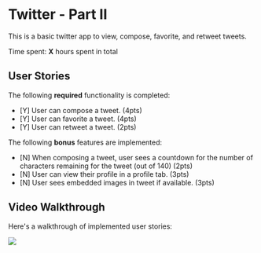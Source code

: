# Twitter - Part II

This is a basic twitter app to view, compose, favorite, and retweet tweets.

Time spent: **X** hours spent in total

## User Stories

The following **required** functionality is completed:

- [Y] User can compose a tweet. (4pts)
- [Y] User can favorite a tweet. (4pts)
- [Y] User can retweet a tweet. (2pts)

The following **bonus** features are implemented:

- [N] When composing a tweet, user sees a countdown for the number of characters remaining for the tweet (out of 140) (2pts)
- [N] User can view their profile in a profile tab. (3pts)
- [N] User sees embedded images in tweet if available. (3pts)

## Video Walkthrough

Here's a walkthrough of implemented user stories:

![](unit4newgif.gif)
